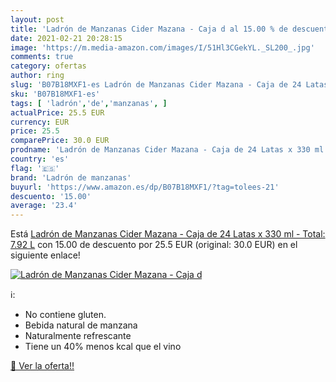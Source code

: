 ```yaml
---
layout: post
title: 'Ladrón de Manzanas Cider Mazana - Caja d al 15.00 % de descuento'
date: 2021-02-21 20:28:15
image: 'https://m.media-amazon.com/images/I/51Hl3CGekYL._SL200_.jpg'
comments: true
category: ofertas
author: ring
slug: 'B07B18MXF1-es Ladrón de Manzanas Cider Mazana - Caja de 24 Latas x 330...'
sku: 'B07B18MXF1-es'
tags: [ 'ladrón','de','manzanas', ]
actualPrice: 25.5 EUR
currency: EUR
price: 25.5
comparePrice: 30.0 EUR
prodname: 'Ladrón de Manzanas Cider Mazana - Caja de 24 Latas x 330 ml - Total: 7.92 L'
country: 'es'
flag: '🇪🇸'
brand: 'Ladrón de manzanas'
buyurl: 'https://www.amazon.es/dp/B07B18MXF1/?tag=tolees-21'
descuento: '15.00'
average: '23.4'
---
```


Está [Ladrón de Manzanas Cider Mazana - Caja de 24 Latas x 330 ml - Total: 7.92 L](https://www.amazon.es/dp/B07B18MXF1/?tag=tolees-21) con 15.00 de descuento por 25.5 EUR (original: 30.0 EUR) en el siguiente enlace!

[![Ladrón de Manzanas Cider Mazana - Caja d](https://m.media-amazon.com/images/I/51Hl3CGekYL._SL200_.jpg)](https://www.amazon.es/dp/B07B18MXF1/?tag=tolees-21)

ℹ️:

- No contiene gluten.
- Bebida natural de manzana
- Naturalmente refrescante
- Tiene un 40% menos kcal que el vino

[🛒 Ver la oferta!!](https://www.amazon.es/dp/B07B18MXF1/?tag=tolees-21)
